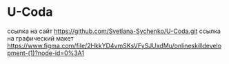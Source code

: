 # U-Coda
ссылка на сайт https://github.com/Svetlana-Sychenko/U-Coda.git
ссылка на графический макет https://www.figma.com/file/2HkkYD4vmSKsVFySJUxdMu/onlineskilldevelopment-(1)?node-id=0%3A1
